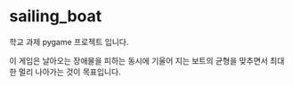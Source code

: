 # sailing_boat

학교 과제 pygame 프로젝트 입니다.

이 게임은 날아오는 장애물을 피하는 동시에 기울어 지는 보트의 균형을 맞추면서 최대한 멀리 나아가는 것이 목표입니다.
